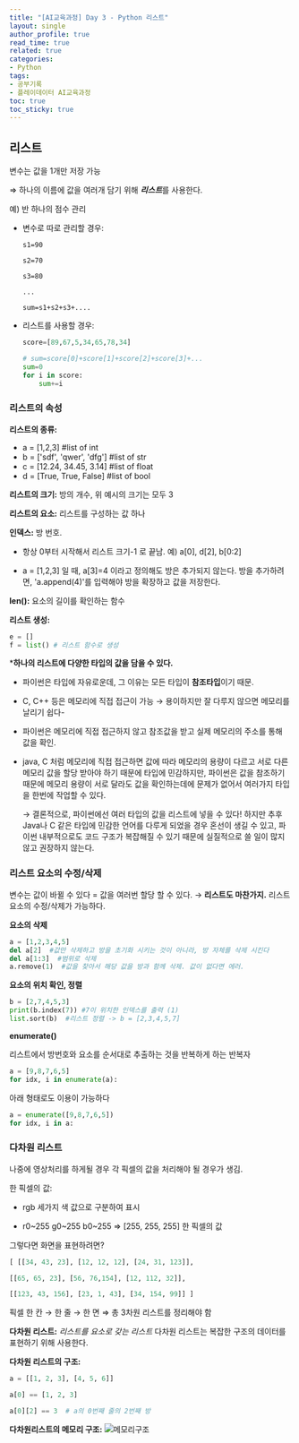 ```yaml
---
title: "[AI교육과정] Day 3 - Python 리스트"
layout: single
author_profile: true
read_time: true
related: true
categories:
- Python
tags:
- 공부기록
- 플레이데이터 AI교육과정
toc: true
toc_sticky: true
---
```

## 리스트

변수는 값을 1개만 저장 가능

⇒ 하나의 이름에 값을 여러개 담기 위해 ***리스트***를 사용한다.

	

예) 반 하나의 점수 관리

- 변수로 따로 관리할 경우:

    ```
    s1=90

    s2=70

    s3=80

    ...

    sum=s1+s2+s3+....
    ```

- 리스트를 사용할 경우:

	```python
  score=[89,67,5,34,65,78,34]
  
  # sum=score[0]+score[1]+score[2]+score[3]+...
	sum=0
	for i in score:
		sum+=i
	```
	
	

### 리스트의 속성

**리스트의 종류:**

- a = [1,2,3]  #list of int
- b = ['sdf', 'qwer', 'dfg'] #list of str
- c = [12.24, 34.45, 3.14] #list of float
- d = [True, True, False] #list of bool

**리스트의 크기:** 방의 개수, 위 예시의 크기는 모두 3

**리스트의 요소:** 리스트를 구성하는 값 하나

**인덱스:** 방 번호. 

- 항상 0부터 시작해서 리스트 크기-1 로 끝남. 예) a[0], d[2], b[0:2]

- a = [1,2,3] 일 때, a[3]=4 이라고 정의해도 방은 추가되지 않는다. 방을 추가하려면, 'a.append(4)'를 입력해야 방을 확장하고 값을 저장한다.

**len():** 요소의 길이를 확인하는 함수

**리스트 생성:**

```python
e = []
f = list() # 리스트 함수로 생성
```



***하나의 리스트에 다양한 타입의 값을 담을 수 있다.**

- 파이썬은 타입에 자유로운데, 그 이유는 모든 타입이 **참조타입**이기 때문.

- C, C++ 등은 메모리에 직접 접근이 가능 → 용이하지만 잘 다루지 않으면 메모리를 날리기 쉽다-

- 파이썬은 메모리에 직접 접근하지 않고 참조값을 받고 실제 메모리의 주소를 통해 값을 확인.

- java, C 처럼 메모리에 직접 접근하면 값에 따라 메모리의 용량이 다르고 서로 다른 메모리 값을 할당 받아야 하기 때문에 타입에 민감하지만, 파이썬은 값을 참조하기 때문에 메모리 용량이 서로 달라도 값을 확인하는데에 문제가 없어서 여러가지 타입을 한번에 작업할 수 있다. 

  → 결론적으로, 파이썬에선 여러 타입의 값을 리스트에 넣을 수 있다! 하지만 추후 Java나 C 같은 타입에 민감한 언어를 다루게 되었을 경우 혼선이 생길 수 있고, 파이썬 내부적으로도 코드 구조가 복잡해질 수 있기 때문에 실질적으로 쓸 일이 많지 않고 권장하지 않는다.



### 리스트 요소의 수정/삭제

변수는 값이 바뀔 수 있다 = 값을 여러번 할당 할 수 있다.
	→ **리스트도 마찬가지.** 리스트 요소의 수정/삭제가 가능하다.

**요소의 삭제**

```python
a = [1,2,3,4,5]
del a[2]  #값만 삭제하고 방을 초기화 시키는 것이 아니라, 방 자체를 삭제 시킨다
del a[1:3]  #범위로 삭제
a.remove(1)  #값을 찾아서 해당 값을 방과 함께 삭제. 값이 없다면 에러.
```

**요소의 위치 확인, 정렬**

```python
b = [2,7,4,5,3]
print(b.index(7)) #7이 위치한 인덱스를 출력 (1)
list.sort(b)  #리스트 정렬 -> b = [2,3,4,5,7]
```

**enumerate()**

리스트에서 방번호와 요소를 순서대로 추출하는 것을 반복하게 하는 반복자

```python
a = [9,8,7,6,5]
for idx, i in enumerate(a):
```

아래 형태로도 이용이 가능하다

```python
a = enumerate([9,8,7,6,5])
for idx, i in a:
```



### 다차원 리스트

나중에 영상처리를 하게될 경우 각 픽셀의 값을 처리해야 될 경우가 생김.

한 픽셀의 값: 

- rgb 세가지 색 값으로 구분하여 표시

- r0~255 g0~255 b0~255 ⇒ [255, 255, 255] 한 픽셀의 값



그렇다면 화면을 표현하려면?

```python
[ [[34, 43, 23], [12, 12, 12], [24, 31, 123]],

[[65, 65, 23], [56, 76,154], [12, 112, 32]],

[[123, 43, 156], [23, 1, 43], [34, 154, 99]] ]
```

픽셀 한 칸 → 한 줄 → 한 면 ⇒ 총 3차원 리스트를 정리해야 함



**다차원 리스트:** *리스트를 요소로 갖는 리스트* 
다차원 리스트는 복잡한 구조의 데이터를 표현하기 위해 사용한다. 

**다차원 리스트의 구조:**

```python
a = [[1, 2, 3], [4, 5, 6]]

a[0] == [1, 2, 3]

a[0][2] == 3  # a의 0번째 줄의 2번째 방
```

**다차원리스트의 메모리 구조:** 
![메모리구조](https://s3.us-west-2.amazonaws.com/secure.notion-static.com/cc120cff-05eb-40c3-ab3c-485f8cda9cb9/_.png?X-Amz-Algorithm=AWS4-HMAC-SHA256&X-Amz-Credential=AKIAT73L2G45O3KS52Y5%2F20210611%2Fus-west-2%2Fs3%2Faws4_request&X-Amz-Date=20210611T171449Z&X-Amz-Expires=86400&X-Amz-Signature=c1c137f9ea7516dd00b4ce3c201148642059b013493a5ae89513cba36652ab69&X-Amz-SignedHeaders=host&response-content-disposition=filename%20%3D%22_.png%22)

